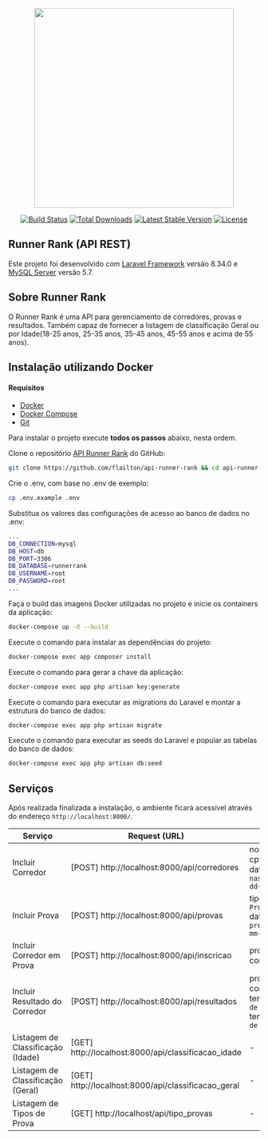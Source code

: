 <p align="center"><a href="https://laravel.com" target="_blank"><img src="https://raw.githubusercontent.com/laravel/art/master/logo-lockup/5%20SVG/2%20CMYK/1%20Full%20Color/laravel-logolockup-cmyk-red.svg" width="400"></a></p>

<p align="center">
<a href="https://travis-ci.org/laravel/framework"><img src="https://travis-ci.org/laravel/framework.svg" alt="Build Status"></a>
<a href="https://packagist.org/packages/laravel/framework"><img src="https://img.shields.io/packagist/dt/laravel/framework" alt="Total Downloads"></a>
<a href="https://packagist.org/packages/laravel/framework"><img src="https://img.shields.io/packagist/v/laravel/framework" alt="Latest Stable Version"></a>
<a href="https://packagist.org/packages/laravel/framework"><img src="https://img.shields.io/packagist/l/laravel/framework" alt="License"></a>
</p>

## Runner Rank (API REST)

Este projeto foi desenvolvido com [Laravel Framework](https://laravel.com) versão 8.34.0 e [MySQL Server](https://www.mysql.com/) versão 5.7.

## Sobre Runner Rank

O Runner Rank é uma API para gerenciamento de corredores, provas e resultados. Também capaz de fornecer a listagem de classificação Geral ou por Idade(18-25 anos, 25-35 anos, 35-45 anos, 45-55 anos e acima de 55 anos).

## Instalação utilizando Docker

#### Requisitos

- [Docker](https://docs.docker.com/get-docker/)
- [Docker Compose](https://docs.docker.com/compose/install/)
- [Git](https://git-scm.com/downloads)

Para instalar o projeto execute **todos os passos** abaixo, nesta ordem.

Clone o repositório [API Runner Rank](https://github.com/flailton/api-runner-rank) do GitHub:

```bash
git clone https://github.com/flailton/api-runner-rank && cd api-runner-rank
```

Crie o .env, com base no .env de exemplo:

```bash
cp .env.example .env
```

Substitua os valores das configurações de acesso ao banco de dados no .env:

```bash
...
DB_CONNECTION=mysql
DB_HOST=db
DB_PORT=3306
DB_DATABASE=runnerrank
DB_USERNAME=root
DB_PASSWORD=root
...
```

Faça o build das imagens Docker utilizadas no projeto e inicie os containers da aplicação:

```bash
docker-compose up -d --build
```

Execute o comando para instalar as dependências do projeto:

```bash
docker-compose exec app composer install
```

Execute o comando para gerar a chave da aplicação:

```bash
docker-compose exec app php artisan key:generate
```

Execute o comando para executar as migrations do Laravel e montar a estrutura do banco de dados:

```bash
docker-compose exec app php artisan migrate
```

Execute o comando para executar as seeds do Laravel e popular as tabelas do banco de dados:

```bash
docker-compose exec app php artisan db:seed
```

## Serviços

Após realizada finalizada a instalação, o ambiente ficará acessível através do endereço `http://localhost:8000/`.

| Serviço | Request (URL) | Request (Data) |
|---------|-----------|------------|
| Incluir Corredor | [POST] http://localhost:8000/api/corredores | nome:`Nome`<br>cpf:`CPF`<br>data_nascimento:`Dada de nascimento (dd/mm/YYY / dd-mm-YYY / YYYY-mm-dd)` |
| Incluir Prova | [POST] http://localhost:8000/api/provas | tipo_prova_id:`Tipo de Prova`<br>data_prova:`Dada da prova (dd/mm/YYY / dd-mm-YYY / YYYY-mm-dd)` |
| Incluir Corredor em Prova | [POST] http://localhost:8000/api/inscricao | prova_id:`ID Corredor`<br>corredor_id:`ID Prova` |
| Incluir Resultado do Corredor | [POST] http://localhost:8000/api/resultados | prova_id:`ID Corredor`<br>corredor_id:`ID Prova`<br>tempo_inicio_prova:`Tempo de início (H:i:s)`<br>tempo_fim_prova:`Tempo de conclusão (H:i:s)` |
| Listagem de Classificação (Idade) | [GET] http://localhost:8000/api/classificacao_idade | - |
| Listagem de Classificação (Geral) | [GET] http://localhost:8000/api/classificacao_geral | - |
| Listagem de Tipos de Prova | [GET] http://localhost/api/tipo_provas | - |

